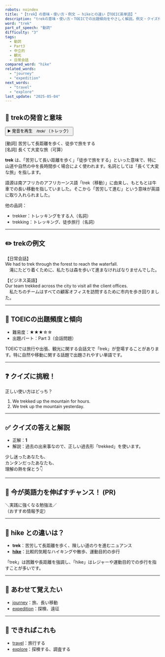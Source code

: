 ```yaml
---
robots: noindex
title: "【trek】の意味・使い方・例文 ― hikeとの違い【TOEIC英単語】"
description: "trekの意味・使い方・TOEICでの出題傾向をやさしく解説。例文・クイズ付きでhikeとの違いもわかりやすく学べます。"
word: "trek"
part_of_speech: "動詞"
difficulty: "3"
tags:
  - 動詞
  - Part3
  - 中立的
  - 観光
  - 日常会話
compared_word: "hike"
related_words:
  - "journey"
  - "expedition"
next_words:
  - "travel"
  - "explore"
last_update: "2025-05-04"
---
```


## 🔰 trekの発音と意味

<button class="play-audio" onclick="playTTS('trek')">
  <span class="play-audio-main">
    ▶️ 発音を再生　/trɛk/
  </span>
  <span class="play-audio-sub">
    （トレック）
  </span>
</button>

[動詞] 苦労して長距離を歩く、徒歩で旅をする  
[名詞] 長くて大変な旅（可算）

**trek** は、「苦労して長い距離を歩く」「徒歩で旅をする」といった意味で、特に山道や自然の中を長時間歩く場合によく使われます。名詞としては「長くて大変な旅」を指します。

語源は南アフリカのアフリカーンス語「trek（移動）」に由来し、もともとは牛車での長い移動を指していました。そこから「苦労して進む」という意味が英語に取り入れられました。

他の品詞：  
- trekker：トレッキングをする人（名詞）
- trekking：トレッキング、徒歩旅行（名詞）

---

## ✏️ trekの例文

【日常会話】  
We had to trek through the forest to reach the waterfall.  
　滝にたどり着くために、私たちは森を歩いて進まなければなりませんでした。

【ビジネス英語】  
Our team trekked across the city to visit all the client offices.  
　私たちのチームはすべての顧客オフィスを訪問するために市内を歩き回りました。

---

## 🎯 TOEICの出題頻度と傾向

- 難易度：★★★☆☆
- 出題パート：Part 3（会話問題）

TOEICでは旅行や出張、観光に関する会話文で「trek」が登場することがあります。特に自然や移動に関する話題で出題されやすい単語です。

---

## ❓ クイズに挑戦！

正しい使い方はどっち？

1. We trekked up the mountain for hours.  
2. We trek up the mountain yesterday.

---

## ✅ クイズの答えと解説

- 正解：**1**
- 解説：過去の出来事なので、正しい過去形「trekked」を使います。

少し迷ったあなたも、  
カンタンだったあなたも、  
理解の熱を保とう👇️

---

## 🚀 今が英語力を伸ばすチャンス！ (PR)

<div class="info-center">
＼実践に強くなる勉強法／<br>  
（おすすめ情報予定）
</div>

---

## 🤔  hike との違いは？

- **trek**：苦労して長距離を歩く、険しい道のりを進むニュアンス
- **[hike](/word/hike/)**：比較的気軽なハイキングや散歩、運動目的の歩行

「trek」は困難や長距離を強調し、「hike」はレジャーや運動目的での歩行を指すことが多いです。

---

## 🧩 あわせて覚えたい

- [journey](/word/journey/)：旅、長い移動
- [expedition](/word/expedition/)：探検、遠征

---

## 📖 できればこれも

- [travel](/word/travel/)：旅行する
- [explore](/word/explore/)：探検する、調査する

<!-- cvid: aid46_bid46 -->
